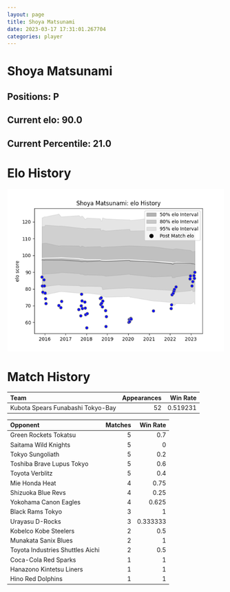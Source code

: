 ```yaml
---  
layout: page  
title: Shoya Matsunami  
date: 2023-03-17 17:31:01.267704  
categories: player  
---
```

# Shoya Matsunami

## Positions: P

## Current elo: 90.0

## Current Percentile: 21.0

# Elo History


![elo history](history_ShoyaMatsunami.png)
# Match History


| Team                              |   Appearances |   Win Rate |
|:----------------------------------|--------------:|-----------:|
| Kubota Spears Funabashi Tokyo-Bay |            52 |   0.519231 |

| Opponent                         |   Matches |   Win Rate |
|:---------------------------------|----------:|-----------:|
| Green Rockets Tokatsu            |         5 |   0.7      |
| Saitama Wild Knights             |         5 |   0        |
| Tokyo Sungoliath                 |         5 |   0.2      |
| Toshiba Brave Lupus Tokyo        |         5 |   0.6      |
| Toyota Verblitz                  |         5 |   0.4      |
| Mie Honda Heat                   |         4 |   0.75     |
| Shizuoka Blue Revs               |         4 |   0.25     |
| Yokohama Canon Eagles            |         4 |   0.625    |
| Black Rams Tokyo                 |         3 |   1        |
| Urayasu D-Rocks                  |         3 |   0.333333 |
| Kobelco Kobe Steelers            |         2 |   0.5      |
| Munakata Sanix Blues             |         2 |   1        |
| Toyota Industries Shuttles Aichi |         2 |   0.5      |
| Coca-Cola Red Sparks             |         1 |   1        |
| Hanazono Kintetsu Liners         |         1 |   1        |
| Hino Red Dolphins                |         1 |   1        |
